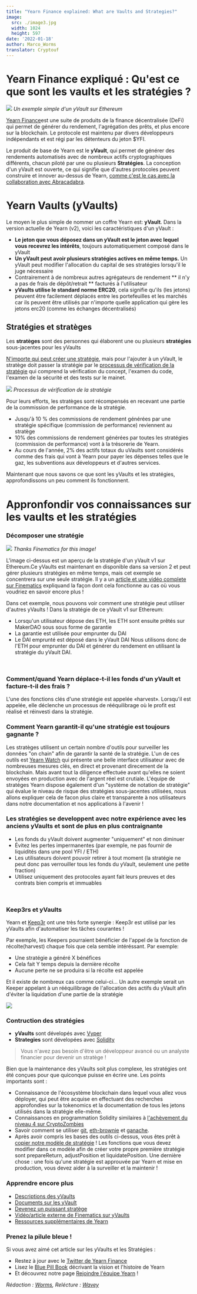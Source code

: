 ```yaml
---
title: "Yearn Finance explained: What are Vaults and Strategies?"
image:
  src: ./image3.jpg
  width: 1024
  height: 597
date: '2022-01-18'
author: Marco_Worms
translator: Cryptouf
---
```



# Yearn Finance expliqué : Qu'est ce que sont les vaults et les stratégies ?

![](./image1.jpg?w=1400&h=707)
*Un exemple simple d'un yVault sur Ethereum*
</br>

[Yearn Finance](http://yearn.finance/)est une suite de produits de la finance décentralisée (DeFi) qui permet de générer du rendement, l'agrégation des prêts, et plus encore sur la blockchain. Le protocole est maintenu par divers développeurs indépendants et est régi par les détenteurs du jeton $YFI.

Le produit de base de Yearn est le **yVault**, qui permet de générer des rendements automatisés avec de nombreux actifs cryptographiques différents, chacun piloté par une ou plusieurs **Stratégies**. La conception d'un yVault est ouverte, ce qui signifie que d'autres protocoles peuvent construire et innover au-dessus de Yearn, [comme c'est le cas avec la collaboration avec Abracadabra](https://twitter.com/MarcoWorms/status/1483223651684081670).

# Yearn Vaults (yVaults)

Le moyen le plus simple de nommer un coffre Yearn est: **yVault**. Dans la version actuelle de Yearn (v2), voici les caractéristiques d'un yVault :

* **Le jeton que vous déposez dans un yVault est le jeton avec lequel vous recevrez les intérêts**, toujours automatiquement composé dans le yVault
* **Un yVault peut avoir plusieurs stratégies actives en même temps.** Un yVault peut modifier l'allocation du capital de ses stratégies lorsqu'il le juge nécessaire
* Contrairement à de nombreux autres agrégateurs de rendement ** il n'y a pas de frais de dépôt/retrait ** facturés à l'utilisateur
* **yVaults utilise le standard norme ERC20**, cela signifie qu'ils (les jetons) peuvent être facilement déplacés entre les portefeuilles et les marchés car ils peuvent être utilisés par n'importe quelle application qui gère les jetons erc20 (comme les échanges décentralisés)

## Stratégies et stratèges
Les **stratèges** sont des personnes qui élaborent une ou plusieurs **stratégies** sous-jacentes pour les yVaults

[N'importe qui peut créer une stratégie](https://docs.yearn.finance/developers/v2/getting-started), mais pour l'ajouter à un yVault, le stratège doit passer la stratégie par le [processus de vérification de la stratégie](https://docs.yearn.finance/developers/v2/getting-started#overview-of-our-vetting-process) qui comprend la vérification du concept, l'examen du code, l'examen de la sécurité et des tests sur le mainet. 

![](./image2.jpg?w=1000&h=531)
*Processus de vérification de la stratégie*
</br>

Pour leurs efforts, les stratèges sont récompensés en recevant une partie de la commission de performance de la stratégie.

* Jusqu'à 10 % des commissions de rendement générées par une stratégie spécifique (commission de performance) reviennent au stratège
* 10% des commissions de rendement générées par toutes les stratégies (commission de performance) vont à la trésorerie de Yearn.
* Au cours de l'année, 2% des actifs totaux du uVaults sont considérés comme des frais qui vont à Yearn pour payer les dépenses telles que le gaz, les subventions aux développeurs et d'autres services.

Maintenant que nous savons ce que sont les yVaults et les stratégies, approfondissons un peu comment ils fonctionnent. 

# Appronfondir vos connaissances sur les vaults et les stratégies

### Décomposer une stratégie

![](./image3.jpg?w=352&h=28)
*Thanks Finematics for this image!*
</br>

L'image ci-dessus est un aperçu de la stratégie d'un yVault v1 sur Ethereum.Ce yVaults est maintenant en disponible dans sa version 2 et peut gérer plusieurs stratégies en même temps, mais cet exemple se concentrera sur une seule stratégie. Il y a un [article et une vidéo complete sur Finematics](https://finematics.com/yearn-vaults-eth-vault-explained/) expliquand la façon dont cela fonctionne au cas où vous voudriez en savoir encore plus !

Dans cet exemple, nous pouvons voir comment une stratégie peut utiliser d'autres yVaults ! Dans la stratégie de ce yVault v1 sur Ethereum:
* Lorsqu'un utilisateur dépose des ETH, les ETH sont ensuite prêtés sur MakerDAO sous sous forme de garantie
* La garantie est utilisée pour emprunter du DAI
* Le DAI emprunté est déposé dans le yVault DAI
Nous utilisons donc de l'ETH pour emprunter du DAI et générer du rendement en utilisant la stratégie du yVault DAI.
</br>

### Comment/quand Yearn déplace-t-il les fonds d'un yVault et facture-t-il des frais ?
L'une des fonctions clés d'une stratégie est appelée «harvest». Lorsqu'il est appelée, elle déclenche un processus de rééquilibrage où le profit est réalisé et réinvesti dans la stratégie.
</br>

### Comment Yearn garantit-il qu'une stratégie est toujours gagnante ?
Les stratèges utilisent un certain nombre d'outils pour surveiller les données "on chain" afin de garantir la santé de la stratégie. L'un de ces outils est [Yearn Watch](https://yearn.watch/) qui présente une belle interface utilisateur avec de nombreuses mesures clés, en direct et provenant direcement de la blockchain.
Mais avant tout la diligence effectuée avant qu'elles ne soient envoyées en production avec de l'argent réel est crutiale. L'équipe de stratéges Yearn dispose également d'un "système de notation de stratégie" qui évalue le niveau de risque des stratégies sous-jacentes utilisées, nous allons expliquer cela de facon plus claire et transparente à nos utilisateurs dans notre documentation et nos applications à l'avenir !
</br>

### Les stratégies se developpent avec notre expérience avec les anciens yVaults et sont de plus en plus contraignante
* Les fonds du yVault doivent augmenter "uniquement" et non diminuer
* Évitez les pertes impermanentes (par exemple, ne pas fournir de liquidités  dans une pool YFI / ETH)
* Les utilisateurs doivent pouvoir retirer à tout moment (la stratégie ne peut donc pas verrouiller tous les fonds du yVault, seulement une petite fraction)
* Utilisez uniquement des protocoles ayant fait leurs preuves et des contrats bien compris et immuables

</br>

### Keep3rs et yVaults

Yearn et [Keep3r](https://docs.keep3r.network/) ont une très forte synergie : Keep3r est utilisé par les yVaults afin d'automatiser les tâches courantes !

Par exemple, les Keepers pourraient bénéficier de l'appel de la fonction de récolte(harvest) chaque fois que cela semble intéréssant. Par exemple:
* Une stratégie a généré X bénéfices
* Cela fait Y temps depuis la dernière récolte
* Aucune perte ne se produira si la récolte est appelée


Et il existe de nombreux cas comme celui-ci... Un autre exemple serait un Keeper appelant à un rééquilibrage de l'allocation des actifs du yVault afin d'éviter la liquidation d'une partie de la stratégie

![](./image4.jpg?w=562&h=651)


### Contruction des stratégies 
* **yVaults** sont dévelopés avec [Vyper](https://vyper.readthedocs.io/en/stable/)
* **Strategies** sont dévelopées avec [Solidity](https://docs.soliditylang.org/en/v0.8.11/)


> Vous n'avez pas besoin d'être un développeur avancé ou un analyste financier pour devenir un stratège !

Bien que la maintenance des yVaults soit  plus complexe, les stratégies ont été conçues pour que quiconque puisse en écrire une. Les points importants sont :

* Connaissance de l'écosystème blockchain dans lequel vous allez vous déployer, qui peut être acquise en effectuant des recherches approfondies sur la tokenomics et la documentation de tous les jetons utilisés dans la stratégie elle-même.
* Connaissances en programmation Solidity similaires à [l'achèvement du niveau 4 sur CryptoZombies](https://cryptozombies.io/)
* Savoir comment se utiliser [git](https://git-scm.com/), [eth-brownie](https://eth-brownie.readthedocs.io/en/stable/) et [ganache](https://trufflesuite.com/ganache/).
* Après avoir compris les bases des outils ci-dessus, vous êtes prêt à [copier notre modèle de stratégie](https://github.com/yearn/brownie-strategy-mix) ! Les fonctions que vous devez modifier dans ce modèle afin de créer votre propre première stratégie sont prepareReturn, adjustPosition et liquidatePosition.
Une dernière chose : une fois qu'une stratégie est approuvée par Yearn et mise en production, vous devez aider à la surveiller et la maintenir !

### Apprendre encore plus

* [Descriptions des yVaults](https://vaults.yearn.finance/)
* [Documents sur les yVault](https://docs.yearn.finance/getting-started/products/yvaults/overview)
* [Devenez un puissant stratège](https://www.youtube.com/watch?v=NVR3teJw0Y0)
* [Vidéo/article externe de Finematics sur yVaults](https://finematics.com/yearn-vaults-eth-vault-explained/)
* [Ressources supplémentaires de Yearn](https://docs.yearn.finance/developers/v2/additional-resources)

### Prenez la pilule bleue !
Si vous avez aimé cet article sur les yVaults et les Stratégies :
* Restez à jour avec le [Twitter de Yearn Finance](https://twitter.com/yearn_france)
* Lisez le [Blue Pill Book](https://thebluepill.eth.link/) décrivant la vision et l'histoire de Yearn
* Et découvrez notre page [Rejoindre l'équipe Yearn](https://yearnfinance.notion.site/Join-Us-3e9c95b9bd7846a18c0f1cbe6ab05eda) !

*Rédaction : [Worms](https://twitter.com/MarcoWorms), Relécture : [Wavey](https://twitter.com/wavey0x)*
